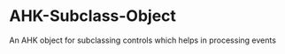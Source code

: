 AHK-Subclass-Object
===================

An AHK object for subclassing controls which helps in processing events
